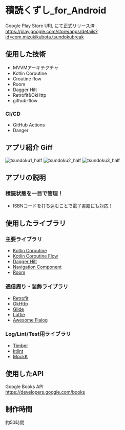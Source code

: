 # 積読くずし_for_Android

Google Play Store URL  にて正式リリース済  
https://play.google.com/store/apps/details?id=com.mizukikubota.tsundokubreak

## 使用した技術
- MVVMアーキテクチャ
- Kotlin Coroutine
- Croutine flow
- Room
- Dagger Hilt
- Retrofit&OkHttp
- github-flow

### CI/CD
- GitHub Actions
- Danger

## アプリ紹介 Giff
![tsundoku1_half](https://user-images.githubusercontent.com/21151267/108617339-f7e73180-7458-11eb-8756-d8b9b34835dd.gif)
![tsundoku2_half](https://user-images.githubusercontent.com/21151267/108617365-1816f080-7459-11eb-9055-6721a89b358a.gif)
![tsundoku3_half](https://user-images.githubusercontent.com/21151267/108617406-6d530200-7459-11eb-937d-78115c63464c.gif)


## アプリの説明
### 積読状態を一目で管理！
- ISBNコードを打ち込むことで電子書籍にも対応！

## 使用したライブラリ
### 主要ライブラリ
- [Kotlin Coroutine](https://github.com/Kotlin/kotlinx.coroutines)
- [Kotlin Coroutine Flow](https://kotlin.github.io/kotlinx.coroutines/kotlinx-coroutines-core/kotlinx.coroutines.flow/-flow/index.html)
- [Dagger Hilt](https://developer.android.com/training/dependency-injection/hilt-android?hl=ja)
- [Navigation Component](https://developer.android.com/jetpack/androidx/releases/navigation?hl=ja)
- [Room](https://developer.android.com/jetpack/androidx/releases/room?hl=ja)
### 通信周り・装飾ライブラリ
- [Retrofit](https://github.com/square/retrofit)
- [OkHttp](https://github.com/square/okhttp)
- [Glide](https://github.com/bumptech/glide)
- [Lottie](https://github.com/airbnb/lottie-android)
- [Awesome Fialog](https://github.com/chnouman/AwesomeDialog)
### Log/Lint/Test用ライブラリ
- [Timber](https://github.com/JakeWharton/timber)
- [ktlint](https://github.com/pinterest/ktlint)
- [MockK](https://github.com/mockk/mockk)

## 使用したAPI
Google Books API  
https://developers.google.com/books

## 制作時間
約50時間
